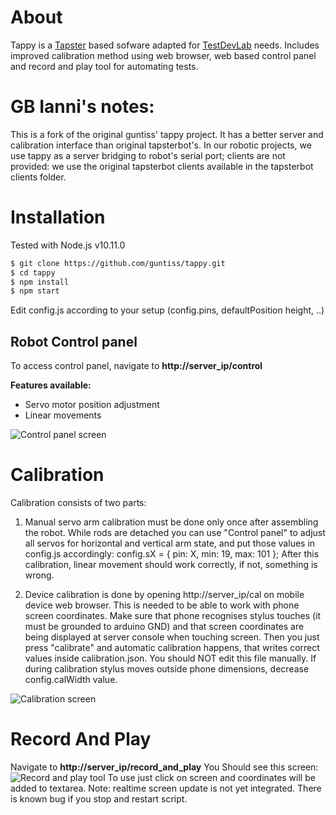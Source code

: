 # About
Tappy is a [Tapster](https://github.com/hugs/tapsterbot) based sofware adapted for [TestDevLab](http://testdevlab.com) needs.
Includes improved calibration method using web browser, web based control panel and record and play tool for automating tests.

# GB Ianni's notes:

This is a fork of the original guntiss' tappy project. It has a better server and calibration interface than original tapsterbot's.
In our robotic projects, we use tappy as a server bridging to robot's serial port; clients are not provided: we use the original tapsterbot clients
available in the tapsterbot clients folder.


# Installation
Tested with Node.js v10.11.0

```sh
$ git clone https://github.com/guntiss/tappy.git
$ cd tappy
$ npm install
$ npm start
```

Edit config.js according to your setup (config.pins, defaultPosition height, ..)

## Robot Control panel
To access control panel, navigate to **http://server_ip/control**

**Features available:**
- Servo motor position adjustment
- Linear movements

![Control panel screen](https://preview.ibb.co/kbZKcv/panel.png)

# Calibration
Calibration consists of two parts:
1) Manual servo arm calibration must be done only once after assembling the robot. While rods are detached you can use "Control panel" to adjust all servos for horizontal and vertical arm state, and put those values in config.js accordingly: config.sX = { pin: X, min: 19, max: 101 };
After this calibration, linear movement should work correctly, if not, something is wrong.

2) Device calibration is done by opening http://server_ip/cal on mobile device web browser. This is needed to be able to work with phone screen coordinates. Make sure that phone recognises stylus touches (it must be grounded to arduino GND) and that screen coordinates are being displayed at server console when touching screen.
Then you just press "calibrate" and automatic calibration happens, that writes correct values inside calibration.json. You should NOT edit this file manually.
If during calibration stylus moves outside phone dimensions, decrease config.calWidth value.

![Calibration screen](https://preview.ibb.co/hRAEAF/calibration.png)

# Record And Play
Navigate to  **http://server_ip/record_and_play**
You Should see this screen:
![Record and play tool](https://preview.ibb.co/bPeucv/rnp.png)
To use just click on screen and coordinates will be added to textarea.
Note: realtime screen update is not yet integrated. There is known bug if you stop and restart script.
